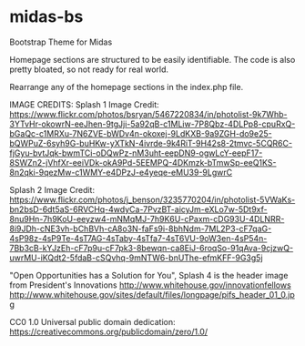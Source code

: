midas-bs
========

Bootstrap Theme for Midas

Homepage sections are structured to be easily identifiable.  The code is also pretty bloated, so not ready for real world.

Rearrange any of the homepage sections in the index.php file.

IMAGE CREDITS:
Splash 1 Image Credit:  https://www.flickr.com/photos/bsryan/5467220834/in/photolist-9k7Whb-3YTvHr-okowrN-eeJhen-9tgJji-5a92qB-c1MLiw-7P8Qbz-4DLPp8-cpuRxQ-bGaQc-c1MRXu-7N6ZVE-bWDv4n-okoxej-9LdKXB-9a9ZGH-do9e25-bQWPuZ-6syh9G-buHKw-yXTkN-4ivrde-9k4RiT-9H42s8-2tmvc-5CQR6C-fjGyu-bvtJqk-bwmTCi-oDQwPz-nM3uht-eepDN9-ogwLcY-eepF17-8SWZn2-jVhfXr-eeiVDk-okA9Pd-5EEMPQ-4DKmzk-bTmwSp-eeQ1KS-8n2qki-9qezMw-c1WMY-e4DPzJ-e4yeqe-eMU39-9LgwrC

Splash 2 Image Credit:  https://www.flickr.com/photos/j_benson/3235770204/in/photolist-5VWaKs-bn2bsD-6dt5aS-6RVCHq-4wdyCa-7PvzBT-aicyJm-eXLo7w-5Dt9xf-8nu9Hn-7h9KoU-eeyzw4-mNMqMJ-7h9K6U-cPaxm-cDG93U-4DLNRR-8i9JDh-cNE3vh-bChBVh-cA8o3N-faFs9i-8bhNdm-7ML2P3-cF7qaG-4sP98z-4sP9Te-4sT7AG-4sTaby-4sTfa7-4sT6VU-9oW3en-4sP54n-7Bb3cB-kYJzEh-cF7p9u-cF7pk3-8bewqn-ca8EiJ-6roqSo-91qAva-9cjzwQ-uwrMU-iKQdt2-5fdaB-cSQvhq-9mNTW6-bnUThe-efmKFF-9G3g5j

"Open Opportunities has a Solution for You", Splash 4 is the header image from President's Innovations
http://www.whitehouse.gov/innovationfellows
http://www.whitehouse.gov/sites/default/files/longpage/pifs_header_01_0.jpg


CC0 1.0 Universal public domain dedication:  
https://creativecommons.org/publicdomain/zero/1.0/
